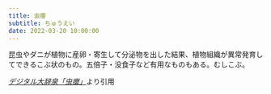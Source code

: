 ```yaml
---
title: 虫癭
subtitle: ちゅうえい
date: 2022-03-20 10:00:00
---
```


昆虫やダニが植物に産卵・寄生して分泌物を出した結果、植物組織が異常発育してできるこぶ状のもの。五倍子・没食子など有用なものもある。むしこぶ。

<cite>[デジタル大辞泉「虫癭」](https://dictionary.goo.ne.jp/word/%E8%99%AB%E7%99%AD/)</cite>より引用